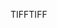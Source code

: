 <span data-ttu-id="547d7-101">TIFF</span><span class="sxs-lookup"><span data-stu-id="547d7-101">TIFF</span></span>